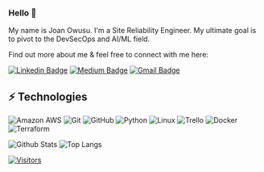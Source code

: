 ### Hello 👋

My name is Joan Owusu.  I'm a Site Reliability Engineer.  My ultimate goal is to pivot to the DevSecOps and AI/ML field. 

Find out more about me & feel free to connect with me here:

[![Linkedin Badge](https://img.shields.io/badge/-Joan%20Joan-blue?style=flat-square&logo=Linkedin&logoColor=white&link=https://www.linkedin.com/in/joan-o-7b1753184/)](https://www.linkedin.com/in/joan-o-7b1753184/)
[![Medium Badge](https://img.shields.io/badge/Joan%20Joan-12100E?style=flat-square&logo=medium&logoColor=white&link=https://medium.com/@mamowusu/)](https://medium.com/@mamowusu/)
[![Gmail Badge](https://img.shields.io/badge/-joanowusu29@gmail.com-c14438?style=flat-square&logo=Gmail&logoColor=white&link=mailto:joanowusu29@gmail.com)](mailto:joanowusu29@gmail.com)

## ⚡ Technologies

<!-- Check out the Badges folder for more badges -->

![Amazon AWS](https://img.shields.io/badge/Amazon%20AWS-232F3E?style=flat-square&logo=amazon-aws)
![Git](https://img.shields.io/badge/-Git-black?style=flat-square&logo=git)
![GitHub](https://img.shields.io/badge/-GitHub-181717?style=flat-square&logo=github)
![Python](https://img.shields.io/badge/-Python-black?style=flat-square&logo=Python)
![Linux](https://img.shields.io/badge/Linux-FCC624?style=flat-square&logo=linux&logoColor=black)
![Trello](https://img.shields.io/badge/Trello-%23026AA7.svg?style=flat-square&logo=Trello&logoColor=white)
![Docker](https://img.shields.io/badge/docker-%230db7ed.svg?style=for-the-badge&logo=docker&logoColor=white)
![Terraform](https://img.shields.io/badge/terraform-%235835CC.svg?style=for-the-badge&logo=terraform&logoColor=white)

<!-- Replace the fields below with the information requested. Remember to remove the encapsulating <> characters. -->

![Github Stats](https://github-readme-stats.vercel.app/api?username=LevelUpInTech&count_private=true&show_icons=true&include_all_commits=true)
![Top Langs](https://github-readme-stats.vercel.app/api/top-langs/?username=LevelUpInTech&hide=TeX&layout=compact)


[![Visitors](https://api.visitorbadge.io/api/visitors?path=LevelUpInTech%2FLevelUpInTech&label=VISITORS&countColor=%23263759)](https://visitorbadge.io/status?path=LevelUpInTech%2FLevelUpInTech)
